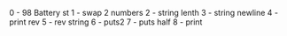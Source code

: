 0 - 98 Battery st
1 - swap 2 numbers
2 - string lenth
3 - string newline
4 - print rev
5 - rev string
6 - puts2
7 - puts half
8 - print
